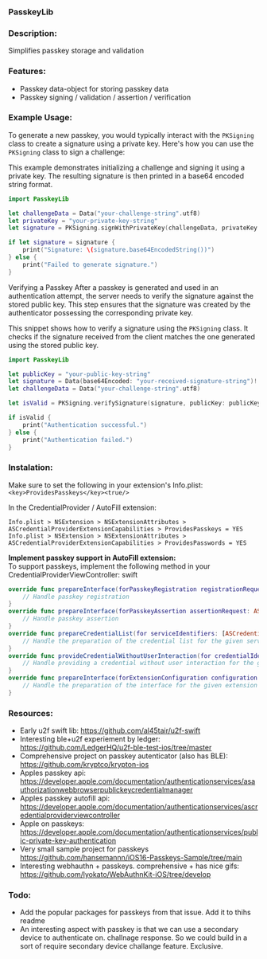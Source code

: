 ### PasskeyLib

### Description:
Simplifies passkey storage and validation

### Features: 
- Passkey data-object for storing passkey data
- Passkey signing / validation / assertion / verification

### Example Usage:

To generate a new passkey, you would typically interact with the `PKSigning` class to create a signature using a private key. Here's how you can use the `PKSigning` class to sign a challenge:

This example demonstrates initializing a challenge and signing it using a private key. The resulting signature is then printed in a base64 encoded string format. 

```swift
import PasskeyLib

let challengeData = Data("your-challenge-string".utf8)
let privateKey = "your-private-key-string"
let signature = PKSigning.signWithPrivateKey(challengeData, privateKey: privateKey)

if let signature = signature {
    print("Signature: \(signature.base64EncodedString())")
} else {
    print("Failed to generate signature.")
}

``` 

Verifying a Passkey After a passkey is generated and used in an authentication attempt, the server needs to verify the signature against the stored public key. This step ensures that the signature was created by the authenticator possessing the corresponding private key. 

This snippet shows how to verify a signature using the `PKSigning` class. It checks if the signature received from the client matches the one generated using the stored public key. 

```swift 
import PasskeyLib

let publicKey = "your-public-key-string"
let signature = Data(base64Encoded: "your-received-signature-string")!
let challengeData = Data("your-challenge-string".utf8)

let isValid = PKSigning.verifySignature(signature, publicKey: publicKey, challenge: challengeData)

if isValid {
    print("Authentication successful.")
} else {
    print("Authentication failed.")
}
``` 

### Instalation:

Make sure to set the following in your extension's Info.plist:
`<key>ProvidesPasskeys</key><true/>`

In the CredentialProvider / AutoFill extension:

`Info.plist > NSExtension > NSExtensionAttributes > ASCredentialProviderExtensionCapabilities > ProvidesPasskeys = YES`  
`Info.plist > NSExtension > NSExtensionAttributes > ASCredentialProviderExtensionCapabilities > ProvidesPasswords = YES`

**Implement passkey support in AutoFill extension:**  
To support passkeys, implement the following method in your CredentialProviderViewController:
swift

```swift
override func prepareInterface(forPasskeyRegistration registrationRequest: ASCredentialRequest) {
    // Handle passkey registration
}
override func prepareInterface(forPasskeyAssertion assertionRequest: ASCredentialRequest) {
    // Handle passkey assertion
}
override func prepareCredentialList(for serviceIdentifiers: [ASCredentialServiceIdentifier]) {
    // Handle the preparation of the credential list for the given service identifiers
}
override func provideCredentialWithoutUserInteraction(for credentialIdentity: ASPasswordCredentialIdentity) {
    // Handle providing a credential without user interaction for the given credential identity
}
override func prepareInterface(forExtensionConfiguration configuration: ASCredentialProviderExtensionConfiguration) {
    // Handle the preparation of the interface for the given extension configuration
}
```

### Resources: 
- Early u2f swift lib: https://github.com/al45tair/u2f-swift
- Interesting ble+u2f experiement by ledger: https://github.com/LedgerHQ/u2f-ble-test-ios/tree/master
- Comprehensive project on passkey autenticator (also has BLE): https://github.com/kryptco/krypton-ios
- Apples passkey api: https://developer.apple.com/documentation/authenticationservices/asauthorizationwebbrowserpublickeycredentialmanager
- Apples passkey autofill api: https://developer.apple.com/documentation/authenticationservices/ascredentialproviderviewcontroller
- Apple on passkeys: https://developer.apple.com/documentation/authenticationservices/public-private-key-authentication
- Very small sample project for passkeys https://github.com/hansemannn/iOS16-Passkeys-Sample/tree/main
- Interesting webhauthn + passkeys. comprehensive + has nice gifs: https://github.com/lyokato/WebAuthnKit-iOS/tree/develop

### Todo: 
- Add the popular packages for passkeys from that issue. Add it to thihs readme
- An interesting aspect with passkey is that we can use a secondary device to authenticate on. challnage response. So we could build in a sort of require secondary device challange feature. Exclusive.

